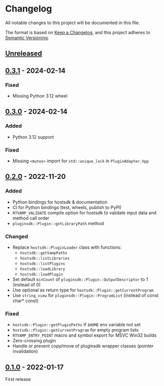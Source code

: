 # Changelog

All notable changes to this project will be documented in this file.

The format is based on [Keep a Changelog](https://keepachangelog.com/en/1.0.0/),
and this project adheres to [Semantic Versioning](https://semver.org/spec/v2.0.0.html).

## [Unreleased]

## [0.3.1] - 2024-02-14

### Fixed

- Missing Python 3.12 wheel

## [0.3.0] - 2024-02-14

### Added

- Python 3.12 support

### Fixed

- Missing `<mutex>` import for `std::unique_lock` in `PluginAdapter.hpp`

## [0.2.0] - 2022-11-20

### Added

- Python bindings for hostsdk & documentation
- CI for Python bindings (test, wheels, publish to PyPI)
- `RTVAMP_VALIDATE` compile option for hostsdk to validate input data and method call order
- `pluginsdk::Plugin::getLibraryPath` method

### Changed

- Replace `hostsdk::PluginLoader` class with functions:
  - `hostsdk::getVampPaths`
  - `hostsdk::listLibraries`
  - `hostsdk::listPlugins`
  - `hostsdk::loadLibrary`
  - `hostsdk::loadPlugin`
- Set default `binCount` of `pluginsdk::Plugin::OutputDescriptor` to 1 (instead of 0)
- Use optional as return type for `hostsdk::Plugin::getCurrentProgram`
- Use `string_view` for `pluginsdk::Plugin::ProgramList` (instead of const char\* const)

### Fixed

- `hostsdk::Plugin::getPluginPaths` if `$HOME` env variable not set
- `hostsdk::Plugin::getCurrentProgram` for empty program lists
- `RTVAMP_ENTRY_POINT` macro and symbol export for MSVC Win32 builds
- Zero-crossing plugin
- Handle or prevent copy/move of pluginsdk wrapper classes (pointer invalidation)

## [0.1.0] - 2022-01-17

First release

[unreleased]: https://github.com/lukasberbuer/rt-vamp-plugin-sdk/compare/v0.3.1...HEAD
[0.3.1]: https://github.com/lukasberbuer/rt-vamp-plugin-sdk/compare/v0.3.0...v0.3.1
[0.3.0]: https://github.com/lukasberbuer/rt-vamp-plugin-sdk/compare/v0.2.0...v0.3.0
[0.2.0]: https://github.com/lukasberbuer/rt-vamp-plugin-sdk/compare/v0.1.0...v0.2.0
[0.1.0]: https://github.com/lukasberbuer/rt-vamp-plugin-sdk/releases/tag/v0.1.0
